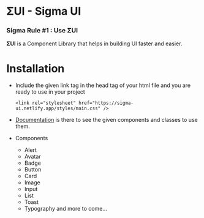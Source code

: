 # ΣUI - Sigma UI

### Sigma Rule #1 : Use ΣUI

**ΣUI** is a Component Library that helps in building UI faster and easier.

# Installation

- Include the given link tag in the head tag of your html file and you are ready to use in your project

  `<link rel="stylesheet" href="https://sigma-ui.netlify.app/styles/main.css" />`

- [Documentation](https://sigma-ui.rishmi5h.com/pages/docs.html) is there to see the given components and classes to use them.

- Components
  - Alert
  - Avatar
  - Badge
  - Button
  - Card
  - Image
  - Input
  - List
  - Toast
  - Typography
    and more to come...
